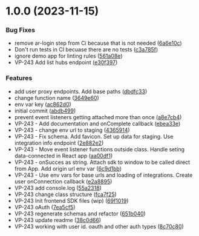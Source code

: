 # 1.0.0 (2023-11-15)


### Bug Fixes

*   remove ar-login step from Ci because that is not needed ([6a6e10c](https://github.com/versori/versori-js-sdk/commit/6a6e10c02792fca3d74b0d936150674574cb046f))
*  Don't run tests in CI becuase there are no tests ([c3a785f](https://github.com/versori/versori-js-sdk/commit/c3a785fc490a01ff43bc497f2e407bc09422d887))
*  ignore demo app for linting rules ([561a08e](https://github.com/versori/versori-js-sdk/commit/561a08edb2d5efa9f996c34e49090333d25cc048))
* VP-243 Add list hubs endpoint ([e30f397](https://github.com/versori/versori-js-sdk/commit/e30f397f422e752db99cc47a069299645594891d))


### Features

* add user proxy endpoints. Add base paths ([dbdfc33](https://github.com/versori/versori-js-sdk/commit/dbdfc33596bee7eebb507ad779415d47d58ca44c))
* change function name ([3649e60](https://github.com/versori/versori-js-sdk/commit/3649e6033101bb2f84c3f257d7de09ea7a60b270))
* env var key ([ac862d0](https://github.com/versori/versori-js-sdk/commit/ac862d0bab64d0727f50165950f5c15e3d225389))
* initial commit ([abdb499](https://github.com/versori/versori-js-sdk/commit/abdb499fedca8123a9b6d9fd2424529d2a8eef57))
* prevent event listeners getting attached more than once ([a8e7cb4](https://github.com/versori/versori-js-sdk/commit/a8e7cb4084496263a44e531da1ed9a0c17497011))
* VP-243 - Add documentation and onComplete callback ([ebea33e](https://github.com/versori/versori-js-sdk/commit/ebea33e569cb9b20241e61ff59b37b93d291bedd))
* VP-243 - change env url to staging ([4365914](https://github.com/versori/versori-js-sdk/commit/4365914e1aed87b29720d23daeb4bfcbbe26d756))
* VP-243 - Fix schema. Add favicon. Set up data for staging. Use integration info endpoint ([2e882e2](https://github.com/versori/versori-js-sdk/commit/2e882e22f2d27e8fd81c656b17b71d2aec9e4725))
* VP-243 - Move event listener functions outside class. Handle seting data-connected in React app ([aa00df1](https://github.com/versori/versori-js-sdk/commit/aa00df1d605196c1991e1a49a79147fc0ea52abb))
* VP-243 - onSucces as string. Attach sdk to window to be called direct from App. Add origin url env var ([6c9d1bb](https://github.com/versori/versori-js-sdk/commit/6c9d1bb03035e4bb7d85552788f7deadc9c0f6c4))
* VP-243 - Use env vars for base urls and loading of integrations. Create user onConnection callback ([e2a8895](https://github.com/versori/versori-js-sdk/commit/e2a889529617124176d692d82ed7f8ac93962408))
* VP-243 add console.log ([55a2318](https://github.com/versori/versori-js-sdk/commit/55a2318a9ff63e77af3669496dd31fc840202f6b))
* VP-243 change class structure ([fca7f25](https://github.com/versori/versori-js-sdk/commit/fca7f25a44713b1bf32b05359ef7e385310b6c96))
* VP-243 Init frontend SDK files (wip) ([69f1019](https://github.com/versori/versori-js-sdk/commit/69f10195903f03454f42e4dd94e0cf3e70347b0c))
* VP-243 oAuth ([7ea5cf5](https://github.com/versori/versori-js-sdk/commit/7ea5cf5736fd4cf769411ccf436f1909f4f8ba9a))
* VP-243 regenerate schemas and refactor ([651b040](https://github.com/versori/versori-js-sdk/commit/651b0409609110cd80228d9249803d7868d8b8e5))
* VP-243 update readme ([38c0d66](https://github.com/versori/versori-js-sdk/commit/38c0d66d22fdf8cce0107176ee24b3cc6da7dc10))
* VP-243 working with user id. oauth and other auth types ([8c70c80](https://github.com/versori/versori-js-sdk/commit/8c70c8026a05246e2d71342187a03b82849a09d3))
